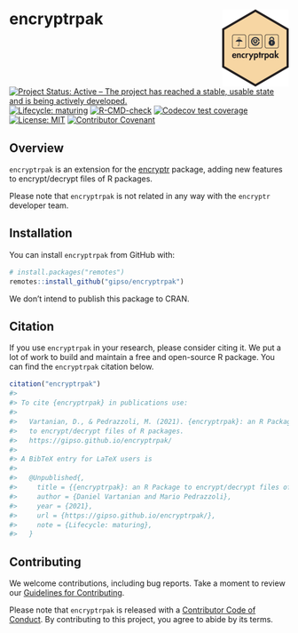 
<!-- README.md is generated from README.Rmd. Please edit that file -->

# encryptrpak <a href='https://gipso.github.io/encryptrpak/'><img src='man/figures/logo.png' align="right" height="139" /></a>

<!-- badges: start -->

[![Project Status: Active – The project has reached a stable, usable
state and is being actively
developed.](https://www.repostatus.org/badges/latest/active.svg)](https://www.repostatus.org/#active)
[![Lifecycle:
maturing](https://img.shields.io/badge/lifecycle-maturing-blue.svg)](https://lifecycle.r-lib.org/articles/stages.html#maturing)
[![R-CMD-check](https://github.com/gipso/encryptrpak/workflows/R-CMD-check/badge.svg)](https://github.com/gipso/encryptrpak/actions)
[![Codecov test
coverage](https://codecov.io/gh/gipso/encryptrpak/branch/main/graph/badge.svg)](https://app.codecov.io/gh/gipso/encryptrpak?branch=main)
[![License:
MIT](https://img.shields.io/badge/license-MIT-green)](https://choosealicense.com/licenses/mit/)
[![Contributor
Covenant](https://img.shields.io/badge/Contributor%20Covenant-v2.0%20adopted-ff69b4.svg)](https://gipso.github.io/encryptrpak/CODE_OF_CONDUCT.html)
<!-- badges: end -->

## Overview

`encryptrpak` is an extension for the
[encryptr](https://github.com/SurgicalInformatics/encryptr) package,
adding new features to encrypt/decrypt files of R packages.

Please note that `encryptrpak` is not related in any way with the
`encryptr` developer team.

## Installation

You can install `encryptrpak` from GitHub with:

``` r
# install.packages("remotes")
remotes::install_github("gipso/encryptrpak")
```

We don’t intend to publish this package to CRAN.

## Citation

If you use `encryptrpak` in your research, please consider citing it. We
put a lot of work to build and maintain a free and open-source R
package. You can find the `encryptrpak` citation below.

``` r
citation("encryptrpak")
#> 
#> To cite {encryptrpak} in publications use:
#> 
#>   Vartanian, D., & Pedrazzoli, M. (2021). {encryptrpak}: an R Package
#>   to encrypt/decrypt files of R packages.
#>   https://gipso.github.io/encryptrpak/
#> 
#> A BibTeX entry for LaTeX users is
#> 
#>   @Unpublished{,
#>     title = {{encryptrpak}: an R Package to encrypt/decrypt files of R packages},
#>     author = {Daniel Vartanian and Mario Pedrazzoli},
#>     year = {2021},
#>     url = {https://gipso.github.io/encryptrpak/},
#>     note = {Lifecycle: maturing},
#>   }
```

## Contributing

We welcome contributions, including bug reports. Take a moment to review
our [Guidelines for
Contributing](https://gipso.github.io/encryptrpak/CONTRIBUTING.html).

Please note that `encryptrpak` is released with a [Contributor Code of
Conduct](https://gipso.github.io/encryptrpak/CODE_OF_CONDUCT.html). By
contributing to this project, you agree to abide by its terms.

